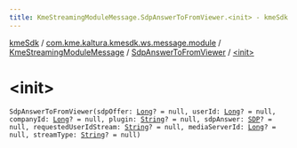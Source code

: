 ```yaml
---
title: KmeStreamingModuleMessage.SdpAnswerToFromViewer.<init> - kmeSdk
---
```


[kmeSdk](../../../index.html) / [com.kme.kaltura.kmesdk.ws.message.module](../../index.html) / [KmeStreamingModuleMessage](../index.html) / [SdpAnswerToFromViewer](index.html) / [&lt;init&gt;](./-init-.html)

# &lt;init&gt;

`SdpAnswerToFromViewer(sdpOffer: `[`Long`](https://kotlinlang.org/api/latest/jvm/stdlib/kotlin/-long/index.html)`? = null, userId: `[`Long`](https://kotlinlang.org/api/latest/jvm/stdlib/kotlin/-long/index.html)`? = null, companyId: `[`Long`](https://kotlinlang.org/api/latest/jvm/stdlib/kotlin/-long/index.html)`? = null, plugin: `[`String`](https://kotlinlang.org/api/latest/jvm/stdlib/kotlin/-string/index.html)`? = null, sdpAnswer: `[`SDP`](../-streaming-payload/-s-d-p/index.html)`? = null, requestedUserIdStream: `[`String`](https://kotlinlang.org/api/latest/jvm/stdlib/kotlin/-string/index.html)`? = null, mediaServerId: `[`Long`](https://kotlinlang.org/api/latest/jvm/stdlib/kotlin/-long/index.html)`? = null, streamType: `[`String`](https://kotlinlang.org/api/latest/jvm/stdlib/kotlin/-string/index.html)`? = null)`